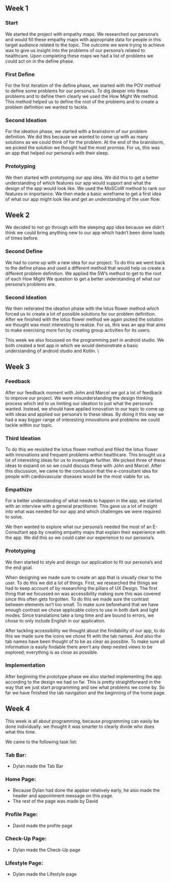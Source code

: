 ## Week 1


### Start

We started the project with empathy maps. We researched our persona’s and would fill these empathy maps with appropriate data for people in this target audience related to the topic. The outcome we were trying to achieve was to give us insight into the problems of our persona’s related to healthcare. Upon completing these maps we had a list of problems we could act on in the define phase.


### First Define

For the first iteration of the define phase, we started with the POV method to define some problems for our persona’s. To dig deeper into these problems and to define them clearly we used the How Might We method. This method helped us to define the root of the problems and to create a problem definition we wanted to tackle.  


### Second Ideation

For the ideation phase, we started with a brainstorm of our problem definition. We did this because we wanted to come up with as many solutions as we could think of for the problem. At the end of the brainstorm, we picked the solution we thought had the most promise. For us, this was an app that helped our persona’s with their sleep.


### Prototyping

We then started with prototyping our app idea. We did this to get a better understanding of which features our app would support and what the design of the app would look like. We used the MoSCoW method to rank our features in importance. We then made a basic wireframe to get a first idea of what our app might look like and get an understanding of the user flow.


## Week 2

We decided to not go through with the sleeping app idea because we didn't think we could bring anything new to our app which hadn’t been done loads of times before. 


### Second Define

We had to come up with a new idea for our project. To do this we went back to the define phase and used a different method that would help us create a different problem definition. We applied the 5W’s method to get to the root of each How Might We question to get a better understanding of what our persona’s problems are.


### Second Ideation

We then reiterated the ideation phase with the lotus flower method which forced us to create a lot of possible solutions for our problem definition. After we finished with the lotus flower method we again picked the solution we thought was most interesting to realize. For us, this was an app that aims to make exercising more fun by creating group activities for its users.

This week we also focussed on the programming part in android studio. We both created a test app in which we would demonstrate a basic understanding of android studio and Kotlin. \



## Week 3


### Feedback

After our feedback moment with John and Marcel we got a lot of feedback to improve our project. We were misunderstanding the design thinking process which led to us limiting our ideation to just what the persona’s wanted. Instead, we should have applied innovation to our topic to come up with ideas and applied our persona’s to these ideas. By doing it this way we had a way bigger range of interesting innovations and problems we could tackle within our topic.


### Third Ideation

To do this we revisited the lotus flower method and filled the lotus flower with innovations and frequent problems within healthcare. This brought us a lot of interesting ideas for us to investigate further. We picked three of these ideas to expand on so we could discuss these with John and Marcel. After this discussion, we came to the conclusion that the e-consultant idea for people with cardiovascular diseases would be the most viable for us. 


### Empathize

For a better understanding of what needs to happen in the app, we started with an interview with a general practitioner. This gave us a lot of insight into what was needed for our app and which challenges we were required to solve. 

We then wanted to explore what our persona’s needed the most of an E-Consultant app by creating empathy maps that explain their experience with the app. We did this so we could cater our experience to our persona’s. 


### Prototyping

We then started to style and design our application to fit our persona’s and the end goal.

When designing we made sure to create an app that is visually clear to the user. To do this we did a lot of things. First, we researched the things we had to keep account of by researching the pillars of UX Design. The first thing that we focussed on was accessibility making sure this was covered since this often gets forgotten. To do this we made sure the contrast between elements isn’t too small. To make sure beforehand that we have enough contrast we chose applicable colors to use in both dark and light modes. Since translations take a long time and are bound to errors, we chose to only include English in our application.

After tackling accessibility we thought about the findability of our app, to do this we made sure the icons we chose fit with the tab names. And also the tab names have been thought of to be as clear as possible. To make sure all information is easily findable there aren’t any deep nested views to be explored; everything is as close as possible.


### Implementation

After beginning the prototype phase we also started implementing the app according to the design we had so far. This is pretty straightforward in the way that we just start programming and see what problems we come by. So far we have finished the tab navigation and the beginning of the home page.


## Week 4

This week is all about programming, because programming can easily be done individually. we thought it was smarter to clearly divide who does what this time.

We came to the following task list:


### Tab Bar:



* Dylan made the Tab Bar


### Home Page:



* Because Dylan had done the appbar relatively early, he also made the header and appointment message on this page. 
* The rest of the page was made by David


### Profile Page:



* David made the profile page


### Check-Up Page:



* Dylan made the Check-Up page


### Lifestyle Page:



* Dylan made the Lifestyle page
